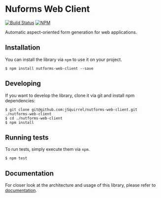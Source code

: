 # Nuforms Web Client

[![Build Status](https://travis-ci.org/jSquirrel/nutforms-web-client.svg?branch=master)](https://travis-ci.org/jSquirrel/nutforms-web-client)
[![NPM](https://img.shields.io/npm/v/nutforms-web-client.svg)](https://www.npmjs.com/package/nutforms-web-client)

Automatic aspect-oriented form generation for web applications.

## Installation

You can install the library via `npm` to use it on your project.

```
$ npm install nutforms-web-client --save
```

## Developing

If you want to develop the library, clone it via git and install npm dependencies:

```
$ git clone git@github.com:jSquirrel/nutforms-web-client.git ./nutforms-web-client
$ cd ./nutforms-web-client
$ npm install
```

## Running tests

To run tests, simply execute them via `npm`.

```
$ npm test
```

## Documentation

For closer look at the architecture and usage of this library, please refer
to [documentation](https://github.com/jSquirrel/nutforms-web-client/tree/master/docs/en/index.md).
